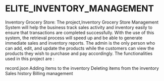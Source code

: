# ELITE_INVENTORY_MANAGEMENT

Inventory Grocery Store:
The project,Inventory Grocery Store Management System will help the business track sales activity and inventory easily to ensure that transactions are completed successfully. With the use of this system, the retrieval process will speed up and be able to generate immediate sales and inventory reports. The admin is the only person who can add, edit, and update the products while the customers can view the products they wish to purchase and pay accordingly. The functionalities used in this project are :

record.json
Adding items to the inventory
Deleting items from the inventory
Sales history
Billing management
